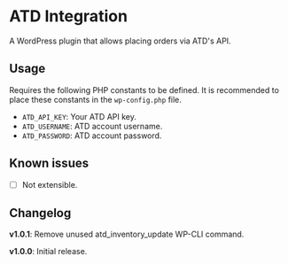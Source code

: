 # ATD Integration

A WordPress plugin that allows placing orders via ATD's API.

## Usage

Requires the following PHP constants to be defined. It is recommended to place these constants in the `wp-config.php` file.

- `ATD_API_KEY`: Your ATD API key.
- `ATD_USERNAME`: ATD account username.
- `ATD_PASSWORD`: ATD account password.

## Known issues

- [ ] Not extensible.

## Changelog

**v1.0.1**: Remove unused atd_inventory_update WP-CLI command.

**v1.0.0**: Initial release.